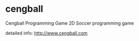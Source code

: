 # cengball
Cengball Programming Game
2D Soccer programming game

detailed info:
http://www.cengball.com
